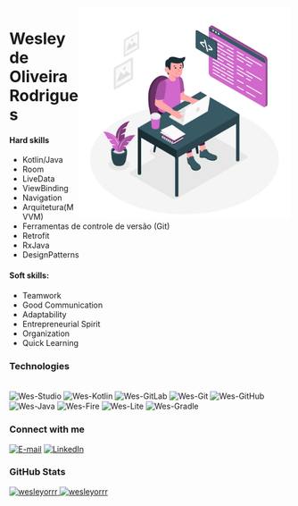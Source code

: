 <img align="right" alt="Developer vector created by storyset - www.freepik.com" height="380" src="https://github.com/wesleyorrr/Documentation/blob/main/4707122.jpg">

<h1>
<span>Wesley de Oliveira Rodrigues</span>
</h1>

<p align="justify"> 
<h4>  Hard skills </h4>
  
- Kotlin/Java
- Room
- LiveData
- ViewBinding
- Navigation
- Arquitetura(MVVM)
- Ferramentas de controle de versão (Git)
- Retrofit
- RxJava
- DesignPatterns

<h4> Soft skills:</h4>

- Teamwork
- Good Communication
- Adaptability
- Entrepreneurial Spirit
- Organization
- Quick Learning </a></p>
<h3 align="left">Technologies</h3>
<br>
  <div> 
<img align="center" alt="Wes-Studio" height="30" width="40" src="https://cdn.jsdelivr.net/gh/devicons/devicon/icons/androidstudio/androidstudio-original-wordmark.svg" />
    
  <img align="center" alt="Wes-Kotlin" height="30" width="40" src="https://cdn.jsdelivr.net/gh/devicons/devicon/icons/kotlin/kotlin-original-wordmark.svg" />
        
  
          
  <img align="center" alt="Wes-GitLab" height="30" width="40" src="https://cdn.jsdelivr.net/gh/devicons/devicon/icons/gitlab/gitlab-original-wordmark.svg" />
          
  <img align="center" alt="Wes-Git" height="30" width="40" src="https://cdn.jsdelivr.net/gh/devicons/devicon/icons/git/git-original-wordmark.svg" />
          
  <img align="center" alt="Wes-GitHub" height="30" width="40" src="https://cdn.jsdelivr.net/gh/devicons/devicon/icons/github/github-original-wordmark.svg" />
  
  <img align="center" alt="Wes-Java" height="30" width="40"  src="https://cdn.jsdelivr.net/gh/devicons/devicon/icons/java/java-original-wordmark.svg" />

  <img align="center" alt="Wes-Fire" height="30" width="40" src="https://cdn.jsdelivr.net/gh/devicons/devicon/icons/firebase/firebase-plain-wordmark.svg" /> 
  
  <img align="center" alt="Wes-Lite" height="30" width="40" src="https://cdn.jsdelivr.net/gh/devicons/devicon/icons/sqlite/sqlite-plain-wordmark.svg" />
  
<img align="center" alt="Wes-Gradle" height="30" width="40" src="https://cdn.jsdelivr.net/gh/devicons/devicon/icons/gradle/gradle-plain-wordmark.svg" />
        
</div>

<h3 align="left">Connect with me</h3>

[![E-mail](https://img.shields.io/badge/-Email-000?style=for-the-badge&logo=microsoft-outlook&logoColor=buefy6&color:FFF)](mailto:wesleyorrr@gmail.com)
[![LinkedIn](https://img.shields.io/badge/-LinkedIn-000?style=for-the-badge&logo=linkedin&logoColor=buefyF6&color:FFF)](https://www.linkedin.com/in/wesley-de-oliveira-rodrigues)

<h3 align="left">GitHub Stats</h3>
<div>

  
<div>
  <a href="https://github.com/wesleyorrr">
    <img height="180em" src="https://github-readme-stats.vercel.app/api?username=wesleyorrr&show_icons=true&locale=en&layout=compact&theme=dark" alt="wesleyorrr"/>
    <img height="180em" src="https://github-readme-stats.vercel.app/api/top-langs/?username=wesleyorrr&show_icons=true&locale=en&layout=compact&theme=dark" alt="wesleyorrr"/>
  </a>
</div>








